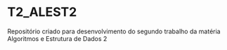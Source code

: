 # T2_ALEST2
Repositório criado para desenvolvimento do segundo trabalho da matéria Algoritmos e Estrutura de Dados 2
